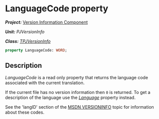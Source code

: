 # LanguageCode property #

***Project:*** [Version Information Component](../API.md)

***Unit:*** _PJVersionInfo_

***Class:*** [_TPJVersionInfo_](./TPJVersionInfo.md)

```pascal
property LanguageCode: WORD;
```

## Description

_LanguageCode_ is a read only property that returns the language code associated with the current translation.

If the current file has no version information then `0` is returned. To get a description of the language use the [_Language_](./TPJVersionInfo-Language.md) property instead.

See the 'langID' section of the [MSDN VERSIONINFO](http://msdn.microsoft.com/en-us/library/aa381058) topic for information about these codes.
